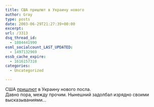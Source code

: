 ```yaml
---
title: США пришлют в Украину нового
author: Gray
type: posts
date: 2003-06-29T21:27:39+00:00
excerpt:
url: /3313
dsq_thread_id:
  - 1804441990
esml_socialcount_LAST_UPDATED:
  - 1497132969
essb_cache_expire:
  - 1616157318
categories:
  - Uncategorized

---
```








США <a href="http://www.obozrevatel.com.ua/news/21/88083.html" target="_blank">пришлют</a> в Украину нового посла.  
Давно пора, между прочим. Нынешний задолбал изрядно своими высказываниями&#8230;